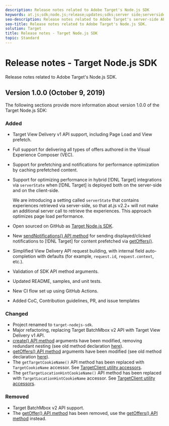 ```yaml
---
description: Release notes related to Adobe Target's Node.js SDK
keywords: at.js;sdk;node.js;release;updates;sdks;server side;serverside;server-side;nodejs
seo-description: Release notes related to Adobe Target's server-side APIs.
seo-title: Release notes related to Adobe Target's Node.js SDK.
solution: Target
title: Release notes - Target Node.js SDK
topic: Standard
---
```


# Release notes - Target Node.js SDK

Release notes related to Adobe Target's Node.js SDK.

## Version 1.0.0 (October 9, 2019)

The following sections provide more information about version 1.0.0 of the Target Node.js SDK:

### Added

* Target View Delivery v1 API support, including Page Load and View prefetch.
* Full support for delivering all types of offers authored in the Visual Experience Composer (VEC).
* Support for prefetching and notifications for performance optimization by caching prefetched content.
* Support for optimizing performance in hybrid [!DNL Target] integrations via `serverState` when [!DNL Target] is deployed both on the server-side and on the client-side.

  We are introducing a setting called `serverState` that contains experiences retrieved via server-side, so that at.js v2.2+ will not make an additional server call to retrieve the experiences. This approach optimizes page load performance.

* Open sourced on GitHub as [Target Node.js SDK](https://github.com/adobe/target-nodejs-sdk).
* New [sendNotifications() API method](https://git.corp.adobe.com/anischev/target-nodejs-sdk/blob/TNT-33695/README.md#targetclientsendnotifications) for sending displayed/clicked notifications to [!DNL Target] for content prefetched via [getOffers()](https://git.corp.adobe.com/anischev/target-nodejs-sdk/blob/TNT-33695/README.md#targetclientgetoffers).
* Simplified View Delivery API request building, with internal field auto-completion with defaults (for example, `request.id`, `request.context`, etc.).
* Validation of SDK API method arguments.
* Updated README, samples, and unit tests.
* New CI flow set up using GitHub Actions.
* Added CoC, Contribution guidelines, PR, and issue templates

### Changed

* Project renamed to `target-nodejs-sdk`.
* Major refactoring, replacing Target BatchMbox v2 API with Target View Delivery v1 API.
* [create() API method](https://git.corp.adobe.com/anischev/target-nodejs-sdk/blob/TNT-33695/README.md#targetclientcreate) arguments have been modified, removing redundant nesting (see old method declaration [here](https://www.npmjs.com/package/@adobe/target-node-client#targetnodeclientcreate)).
* [getOffers() API method](https://git.corp.adobe.com/anischev/target-nodejs-sdk/blob/TNT-33695/README.md#targetclientgetoffers) arguments have been modified (see old method declaration [here](https://www.npmjs.com/package/@adobe/target-node-client#targetnodeclientgetoffers)).
* The `getTargetCookieName()` API method has been replaced with `TargetCookieName` accessor. See [TargetClient utility accessors](https://git.corp.adobe.com/anischev/target-nodejs-sdk/blob/TNT-33695/README.md#targetclient-utility-accessors).
* The `getTargetLocationHintCookieName()` API method has been replaced with `TargetLocationHintCookieName` accessor.  See [TargetClient utility accessors](https://git.corp.adobe.com/anischev/target-nodejs-sdk/blob/TNT-33695/README.md#targetclient-utility-accessors).

### Removed

* Target BatchMbox v2 API support.
* The [getOffer() API method](https://www.npmjs.com/package/@adobe/target-node-client#targetnodeclientgetoffer) has been removed, use the [getOffers() API method](https://git.corp.adobe.com/anischev/target-nodejs-sdk/blob/TNT-33695/README.md#targetclientgetoffers) instead.

